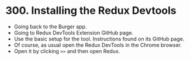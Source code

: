 # 300. Installing the Redux Devtools
- Going back to the Burger app.
- Going to Redux DevTools Extension GitHub page.
- Use the basic setup for the tool. Instructions found on its GitHub page.
- Of course, as usual open the Redux DevTools in the Chrome browser.
- Open it by clicking `>>` and then open Redux.
 